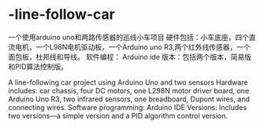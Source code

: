 # -line-follow-car
一个使用arduino uno和两路传感器的巡线小车项目
硬件包括：小车底座，四个直流电机，一个L98N电机驱动板，一个Arduino uno R3,两个红外线传感器，一个面包板，杜邦线和导线。
软件编程： Arduino ide
版本：包括两个版本，简易版和PID算法控制版。

A line-following car project using Arduino Uno and two sensors
Hardware includes: car chassis, four DC motors, one L298N motor driver board, one Arduino Uno R3, two infrared sensors, one breadboard, Dupont wires, and connecting wires.
Software programming: Arduino IDE
Versions: Includes two versions—a simple version and a PID algorithm control version.
